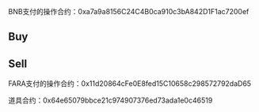 BNB支付的操作合约：0xa7a9a8156C24C4B0ca910c3bA842D1F1ac7200ef
## Buy

## Sell


FARA支付的操作合约：0x11d20864cFe0E8fed15C10658c298572792daD65

道具合约：0x64e65079bbce21c974907376ed73ada1e0c46519